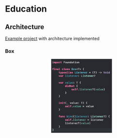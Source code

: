 # Education

## Architecture 

<p>
  <a href="https://github.com/arthursobrosa/Architecture">Example project</a> with architecture implemented
</p>

### Box

<p align="center">
  <img src="https://github.com/arthursobrosa/Education/blob/architecture/README-images/Box.png" width="200" alt="Box code example image">
</p>
  
